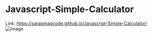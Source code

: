 # Javascript-Simple-Calculator
Link: https://sarapmagcode.github.io/Javascript-Simple-Calculator/
![image](https://user-images.githubusercontent.com/85553852/169706002-36810c37-90c5-4500-a9f4-67251b08dd35.png)
